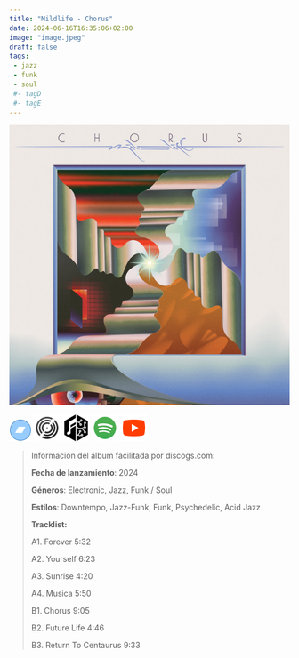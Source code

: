 ```yaml
---
title: "Mildlife - Chorus"
date: 2024-06-16T16:35:06+02:00
image: "image.jpeg"
draft: false
tags:
 - jazz
 - funk
 - soul
 #- tagD
 #- tagE
---
```

![cover](image.jpeg (Mildlife - Chorus))
 
[![bandcamp](../links/svg/bandcamp.png (bandcamp))](https://mildlife.bandcamp.com/album/chorus)
[![discogs](../links/svg/discogs.png (discogs))](https://www.discogs.com/master/3410902)
[![musicbrainz](../links/svg/musicbrainz.png (musicbrainz))](https://musicbrainz.org/release/9b3bbca0-35e5-4f4d-af0a-80627e937eea)
[![spotify](../links/svg/spotify.png (putify))](https://open.spotify.com/album/61vxUvosI96p5brDcwJpUS)
[![youtube](../links/svg/youtube.png (youtube))](https://www.youtube.com/playlist?list=PLi3N1MxEaSZo6_2zbhL8OeDV4PSa97171)
 
<!-- [![lastfm](../links/svg/lastfm.png (lastfm))]() -->
 
> Información del álbum facilitada por discogs.com:
> 
> **Fecha de lanzamiento**: 2024
> 
> **Géneros**: Electronic, Jazz, Funk / Soul
> 
> **Estilos**: Downtempo, Jazz-Funk, Funk, Psychedelic, Acid Jazz
> 
> **Tracklist:**
> 
>   A1. Forever    5:32
> 
>   A2. Yourself    6:23
> 
>   A3. Sunrise    4:20
> 
>   A4. Musica    5:50
> 
>   B1. Chorus    9:05
> 
>   B2. Future Life    4:46
> 
>   B3. Return To Centaurus    9:33
> 
